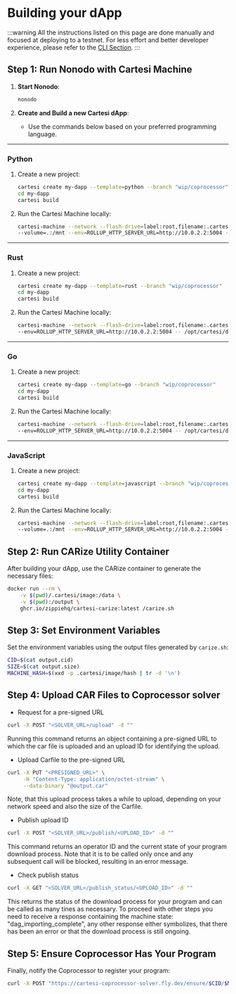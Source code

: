 # Building your dApp

:::warning
All the instructions listed on this page are done manually and focused at deploying to a testnet. For less effort and better developer experience, please refer to the [CLI Section](../building.md#building-your-dapp).
:::

## Step 1: Run Nonodo with Cartesi Machine

1. **Start Nonodo**:

   ```bash
   nonodo
   ```

2. **Create and Build a new Cartesi dApp**:
   - Use the commands below based on your preferred programming language.

---

### **Python**

1. Create a new project:
   ```bash
   cartesi create my-dapp --template=python --branch "wip/coprocessor"
   cd my-dapp
   cartesi build
   ```
2. Run the Cartesi Machine locally:
   ```bash
   cartesi-machine --network --flash-drive=label:root,filename:.cartesi/image.ext2 \
   --volume=.:/mnt --env=ROLLUP_HTTP_SERVER_URL=http://10.0.2.2:5004 --workdir=/mnt -- python dapp.py
   ```

---

### **Rust**

1. Create a new project:
   ```bash
   cartesi create my-dapp --template=rust --branch "wip/coprocessor"
   cd my-dapp
   cartesi build
   ```
2. Run the Cartesi Machine locally:
   ```bash
   cartesi-machine --network --flash-drive=label:root,filename:.cartesi/image.ext2 \
   --env=ROLLUP_HTTP_SERVER_URL=http://10.0.2.2:5004 -- /opt/cartesi/dapp/dapp
   ```

---

### **Go**

1. Create a new project:
   ```bash
   cartesi create my-dapp --template=go --branch "wip/coprocessor"
   cd my-dapp
   cartesi build
   ```
2. Run the Cartesi Machine locally:
   ```bash
   cartesi-machine --network --flash-drive=label:root,filename:.cartesi/image.ext2 \
   --env=ROLLUP_HTTP_SERVER_URL=http://10.0.2.2:5004 -- /opt/cartesi/dapp/dapp
   ```

---

### **JavaScript**

1. Create a new project:
   ```bash
   cartesi create my-dapp --template=javascript --branch "wip/coprocessor"
   cd my-dapp
   cartesi build
   ```
2. Run the Cartesi Machine locally:
   ```bash
   cartesi-machine --network --flash-drive=label:root,filename:.cartesi/image.ext2 \
   --volume=.:/mnt --env=ROLLUP_HTTP_SERVER_URL=http://10.0.2.2:5004 --workdir=/opt/cartesi/dapp -- node index
   ```

## Step 2: Run CARize Utility Container

After building your dApp, use the CARize container to generate the necessary files:

```bash
docker run --rm \
    -v $(pwd)/.cartesi/image:/data \
    -v $(pwd):/output \
    ghcr.io/zippiehq/cartesi-carize:latest /carize.sh
```

## Step 3: Set Environment Variables

Set the environment variables using the output files generated by `carize.sh`:

```bash
CID=$(cat output.cid)
SIZE=$(cat output.size)
MACHINE_HASH=$(xxd -p .cartesi/image/hash | tr -d '\n')
```

## Step 4: Upload CAR Files to Coprocessor solver

- Request for a pre-signed URL

```bash
curl -X POST "<SOLVER_URL>/upload" -d ""
```

Running this command returns an object containing a pre-signed URL to which the car file is uploaded and an upload ID for identifying the upload.

- Upload Carfile to the pre-signed URL

```bash
curl -X PUT "<PRESIGNED_URL>" \
     -H "Content-Type: application/octet-stream" \
     --data-binary "@output.car"
```

Note, that this upload process takes a while to upload, depending on your network speed and also the size of the Carfile.

- Publish upload ID

```bash
curl -X POST "<SOLVER_URL>/publish/<UPLOAD_ID>" -d ""
```

This command returns an operator ID and the current state of your program download process. Note that it is to be called only once and any subsequent call will be blocked, resulting in an error message.

- Check publish status

```bash
curl -X GET "<SOLVER_URL>/publish_status/<UPLOAD_ID>" -d ""
```

This returns the status of the download process for your program and can be called as many tines as necessary. To proceed with other steps you need to receive a response containing the machine state: "dag_importing_complete", any other response either symbolizes, that there has been an error or that the download process is still ongoing.

## Step 5: Ensure Coprocessor Has Your Program

Finally, notify the Coprocessor to register your program:

```bash
curl -X POST "https://cartesi-coprocessor-solver.fly.dev/ensure/$CID/$MACHINE_HASH/$SIZE"
```
